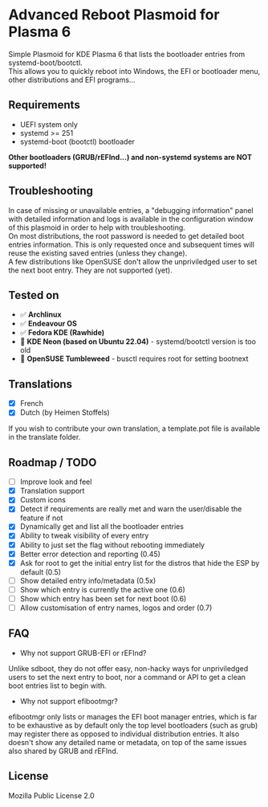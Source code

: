 # Advanced Reboot Plasmoid for Plasma 6

Simple Plasmoid for KDE Plasma 6 that lists the bootloader entries from systemd-boot/bootctl.  
This allows you to quickly reboot into Windows, the EFI or bootloader menu, other distributions and EFI programs...

## Requirements

- UEFI system only
- systemd >= 251
- systemd-boot (bootctl) bootloader

**Other bootloaders (GRUB/rEFInd...) and non-systemd systems are NOT supported!**

## Troubleshooting

In case of missing or unavailable entries, a "debugging information" panel with detailed information and logs is available in the configuration window of this plasmoid in order to help with troubleshooting.  
On most distributions, the root password is needed to get detailed boot entries information. This is only requested once and subsequent times will reuse the existing saved entries (unless they change).  
A few distributions like OpenSUSE don't allow the unpriviledged user to set the next boot entry. They are not supported (yet).

## Tested on

- ✅ **Archlinux**
- ✅ **Endeavour OS**
- ✅ **Fedora KDE (Rawhide)**
- 🚫 **KDE Neon (based on Ubuntu 22.04)** - systemd/bootctl version is too old
- 🚫 **OpenSUSE Tumbleweed** - busctl requires root for setting bootnext

## Translations

- [X] French
- [X] Dutch (by Heimen Stoffels)

If you wish to contribute your own translation, a template.pot file is available in the translate folder.

## Roadmap / TODO

- [ ] Improve look and feel
- [X] Translation support
- [X] Custom icons
- [X] Detect if requirements are really met and warn the user/disable the feature if not
- [X] Dynamically get and list all the bootloader entries
- [X] Ability to tweak visibility of every entry
- [X] Ability to just set the flag without rebooting immediately
- [X] Better error detection and reporting (0.45)
- [X] Ask for root to get the initial entry list for the distros that hide the ESP by default (0.5)
- [ ] Show detailed entry info/metadata (0.5x)
- [ ] Show which entry is currently the active one (0.6)
- [ ] Show which entry has been set for next boot (0.6)
- [ ] Allow customisation of entry names, logos and order (0.7)

## FAQ

- Why not support GRUB-EFI or rEFInd?

Unlike sdboot, they do not offer easy, non-hacky ways for unpriviledged users to set the next entry to boot, nor a command or API to get a clean boot entries list to begin with.

- Why not support efibootmgr?

efibootmgr only lists or manages the EFI boot manager entries, which is far to be exhaustive as by default only the top level bootloaders (such as grub) may register there as opposed to individual distribution entries. It also doesn't show any detailed name or metadata, on top of the same issues also shared by GRUB and rEFInd.

## License

Mozilla Public License 2.0
